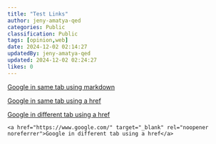 ```yaml
---
title: "Test Links"
author: jeny-amatya-qed
categories: Public
classification: Public
tags: [opinion,web]
date: 2024-12-02 02:14:27 
updatedBy: jeny-amatya-qed
updated: 2024-12-02 02:24:27 
likes: 0
---
```


[Google in same tab using markdown](https://www.google.com/)

<a href="https://www.google.com/">Google in same tab using a href</a>

<a href="https://www.google.com/" target="_blank" rel="noopener noreferrer">Google in different tab using a href</a>

```
<a href="https://www.google.com/" target="_blank" rel="noopener noreferrer">Google in different tab using a href</a>
```
